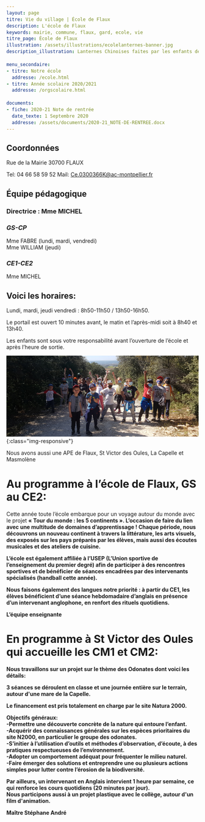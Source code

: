 ```yaml
---
layout: page
titre: Vie du village | École de Flaux
description: L'école de Flaux
keywords: mairie, commune, flaux, gard, ecole, vie
titre_page: École de Flaux
illustration: /assets/illustrations/ecolelanternes-banner.jpg
description_illustration: Lanternes Chinoises faites par les enfants de l'école de Flaux

menu_secondaire:
- titre: Notre école
  addresse: /ecole.html
- titre: Année scolaire 2020/2021
  addresse: /orgscolaire.html
   
documents:
- fiche: 2020-21 Note de rentrée
  date_texte: 1 Septembre 2020
  addresse: /assets/documents/2020-21_NOTE-DE-RENTREE.docx
---
```


## Coordonnées

Rue de la Mairie
30700 FLAUX

Tel: 04 66 58 59 52
Mail: <Ce.0300366K@ac-montpellier.fr>

## Équipe pédagogique

### Directrice : Mme MICHEL

### _GS-CP_ <br>
Mme FABRE (lundi, mardi, vendredi)<br>
Mme WILLIAM (jeudi)<br>

### _CE1-CE2_ <br>
Mme MICHEL<br>

## Voici les horaires:

Lundi, mardi, jeudi vendredi : 8h50-11h50 / 13h50-16h50.<br>

Le portail est ouvert 10 minutes avant, le matin et l’après-midi soit à 8h40 et 13h40. <br>

Les enfants sont sous votre responsabilité avant l’ouverture de l’école et après l’heure de sortie.<br>

![Sortie pédagogique dans la guarrigue](/assets/illustrations/ecole-group.jpg){:class="img-responsive"}

Nous avons aussi une APE de Flaux, St Victor des Oules, La Capelle et Masmolène


# Au programme à l’école de Flaux, GS au CE2:

Cette année toute l’école embarque pour un voyage autour du monde avec le projet <b>« Tour du monde : les 5 continents »<b/>. L’occasion de faire du lien avec une multitude de domaines d’apprentissage ! Chaque période, nous découvrons un nouveau continent à travers la littérature, les arts visuels, des exposés sur les pays préparés par les élèves, mais aussi des écoutes musicales et des ateliers de cuisine. <br/>

L’école est également affiliée à l’<b>USEP<b/> (L’Union sportive de l’enseignement du premier degré) afin de participer à des rencontres sportives et de bénéficier de séances encadrées par des intervenants spécialisés (handball cette année). <br/>

Nous faisons également des langues notre priorité : à partir du CE1, les élèves bénéficient d’une séance hebdomadaire d’<b>anglais<b/> en présence d’un intervenant anglophone, en renfort des rituels quotidiens.<br/>

L’équipe enseignante<br/>


# En programme à St Victor des Oules qui accueille les CM1 et CM2:

Nous travaillons sur un projet sur le thème des Odonates dont voici les
détails:<br/>

3 séances se déroulent en classe et une journée entière sur le terrain,
autour d'une mare de la Capelle.<br/>

Le financement est pris totalement en charge par le site Natura 2000.

Objectifs généraux:<br/>
-Permettre une découverte concrète de la nature qui entoure l’enfant.<br/>
-Acquérir des connaissances générales sur les espèces prioritaires du
site N2000, en particulier le groupe des odonates.<br/>
-S’initier à l’utilisation d’outils et méthodes d’observation, d’écoute,
à des pratiques respectueuses de l’environnement.<br/>
-Adopter un comportement adéquat pour fréquenter le milieu naturel.<br/>
-Faire émerger des solutions et entreprendre une ou plusieurs actions
simples pour lutter contre l’érosion de la biodiversité.<br/>

Par ailleurs, un intervenant en Anglais intervient 1 heure par semaine,
ce qui renforce les cours quotidiens (20 minutes par jour). <br/>
Nous participons aussi à un projet plastique avec le collège, autour d'un
film d'animation.<br/>

Maître Stéphane André


